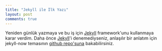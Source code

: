 ```yaml
---
title: "Jekyll ile İlk Yazı"
layout: post
comments: true
---
```


Yeniden günlük yazmaya ve bu iş için [Jekyll](https://jekyllrb.com/)
framework'unu kullanmaya karar verdim. Daha önce
[Jekyll](https://jekyllrb.com/)'i denemediyseniz, anlaşılır bir anlatım için
jekyll-now temasının [github
repo'suna](https://github.com/barryclark/jekyll-now) bakabilirsiniz. 
